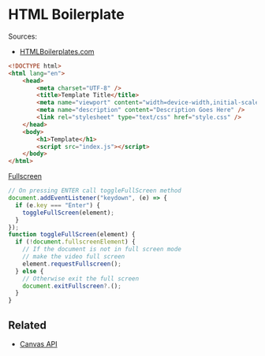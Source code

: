 # HTML Boilerplate

Sources:
- [HTMLBoilerplates.com](https://htmlboilerplates.com/)

```html
<!DOCTYPE html>
<html lang="en">
    <head>
        <meta charset="UTF-8" />
        <title>Template Title</title>
        <meta name="viewport" content="width=device-width,initial-scale=1" />
        <meta name="description" content="Description Goes Here" />
        <link rel="stylesheet" type="text/css" href="style.css" />
    </head>
    <body>
        <h1>Template</h1>
        <script src="index.js"></script>
    </body>
</html>
```

[Fullscreen](https://developer.mozilla.org/en-US/docs/Web/API/Fullscreen_API)
```js
// On pressing ENTER call toggleFullScreen method
document.addEventListener("keydown", (e) => {
  if (e.key === "Enter") {
    toggleFullScreen(element);
  }
});
function toggleFullScreen(element) {
  if (!document.fullscreenElement) {
    // If the document is not in full screen mode
    // make the video full screen
    element.requestFullscreen();
  } else {
    // Otherwise exit the full screen
    document.exitFullscreen?.();
  }
}
```

## Related
- [Canvas API](./javascript/canvas.md)
